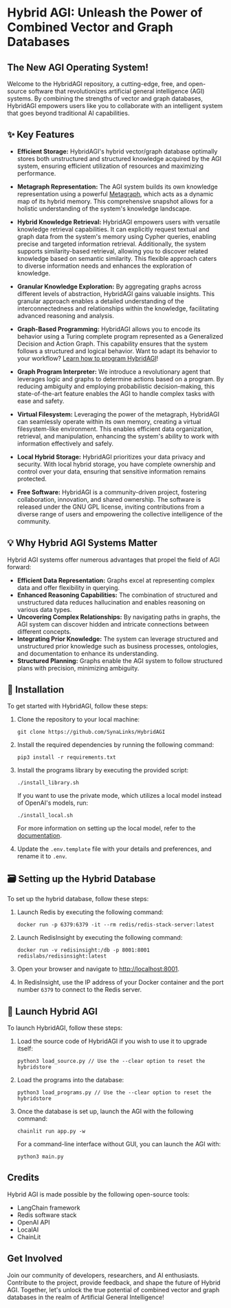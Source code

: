 # Hybrid AGI: Unleash the Power of Combined Vector and Graph Databases
## The New AGI Operating System!

Welcome to the HybridAGI repository, a cutting-edge, free, and open-source software that revolutionizes artificial general intelligence (AGI) systems. By combining the strengths of vector and graph databases, HybridAGI empowers users like you to collaborate with an intelligent system that goes beyond traditional AI capabilities.

## ✨ Key Features

- **Efficient Storage:** HybridAGI's hybrid vector/graph database optimally stores both unstructured and structured knowledge acquired by the AGI system, ensuring efficient utilization of resources and maximizing performance.

- **Metagraph Representation:** The AGI system builds its own knowledge representation using a powerful [Metagraph](METAGRAPH.md), which acts as a dynamic map of its hybrid memory. This comprehensive snapshot allows for a holistic understanding of the system's knowledge landscape.

- **Hybrid Knowledge Retrieval:** HybridAGI empowers users with versatile knowledge retrieval capabilities. It can explicitly request textual and graph data from the system's memory using Cypher queries, enabling precise and targeted information retrieval. Additionally, the system supports similarity-based retrieval, allowing you to discover related knowledge based on semantic similarity. This flexible approach caters to diverse information needs and enhances the exploration of knowledge.

- **Granular Knowledge Exploration:** By aggregating graphs across different levels of abstraction, HybridAGI gains valuable insights. This granular approach enables a detailed understanding of the interconnectedness and relationships within the knowledge, facilitating advanced reasoning and analysis.

- **Graph-Based Programming:** HybridAGI allows you to encode its behavior using a Turing complete program represented as a Generalized Decision and Action Graph. This capability ensures that the system follows a structured and logical behavior. Want to adapt its behavior to your workflow? [Learn how to program HybridAGI](PROGRAMS.md)!

- **Graph Program Interpreter:** We introduce a revolutionary agent that leverages logic and graphs to determine actions based on a program. By reducing ambiguity and employing probabilistic decision-making, this state-of-the-art feature enables the AGI to handle complex tasks with ease and safety.

- **Virtual Filesystem:** Leveraging the power of the metagraph, HybridAGI can seamlessly operate within its own memory, creating a virtual filesystem-like environment. This enables efficient data organization, retrieval, and manipulation, enhancing the system's ability to work with information effectively and safely.

- **Local Hybrid Storage:** HybridAGI prioritizes your data privacy and security. With local hybrid storage, you have complete ownership and control over your data, ensuring that sensitive information remains protected.

- **Free Software:** HybridAGI is a community-driven project, fostering collaboration, innovation, and shared ownership. The software is released under the GNU GPL license, inviting contributions from a diverse range of users and empowering the collective intelligence of the community.

## 💡 Why Hybrid AGI Systems Matter

Hybrid AGI systems offer numerous advantages that propel the field of AGI forward:

- **Efficient Data Representation:** Graphs excel at representing complex data and offer flexibility in querying.
- **Enhanced Reasoning Capabilities:** The combination of structured and unstructured data reduces hallucination and enables reasoning on various data types.
- **Uncovering Complex Relationships:** By navigating paths in graphs, the AGI system can discover hidden and intricate connections between different concepts.
- **Integrating Prior Knowledge:** The system can leverage structured and unstructured prior knowledge such as business processes, ontologies, and documentation to enhance its understanding.
- **Structured Planning:** Graphs enable the AGI system to follow structured plans with precision, minimizing ambiguity.

## 🎉 Installation

To get started with HybridAGI, follow these steps:

1. Clone the repository to your local machine:
   ```
   git clone https://github.com/SynaLinks/HybridAGI
   ```

2. Install the required dependencies by running the following command:
   ```
   pip3 install -r requirements.txt
   ```

3. Install the programs library by executing the provided script:
   ```
   ./install_library.sh
   ```

   If you want to use the private mode, which utilizes a local model instead of OpenAI's models, run:
   ```
   ./install_local.sh
   ```

   For more information on setting up the local model, refer to the [documentation](https://github.com/go-skynet/LocalAI).

4. Update the `.env.template` file with your details and preferences, and rename it to `.env`.

## 🗃️ Setting up the Hybrid Database

To set up the hybrid database, follow these steps:

1. Launch Redis by executing the following command:
   ```
   docker run -p 6379:6379 -it --rm redis/redis-stack-server:latest
   ```

2. Launch RedisInsight by executing the following command:
   ```
   docker run -v redisinsight:/db -p 8001:8001 redislabs/redisinsight:latest
   ```

3. Open your browser and navigate to [http://localhost:8001](http://localhost:8001).

4. In RedisInsight, use the IP address of your Docker container and the port number `6379` to connect to the Redis server.

## 🚀 Launch Hybrid AGI

To launch HybridAGI, follow these steps:

1. Load the source code of HybridAGI if you wish to use it to upgrade itself:
   ```
   python3 load_source.py // Use the --clear option to reset the hybridstore
   ```

2. Load the programs into the database:
   ```
   python3 load_programs.py // Use the --clear option to reset the hybridstore
   ```

3. Once the database is set up, launch the AGI with the following command:
   ```
   chainlit run app.py -w
   ```

   For a command-line interface without GUI, you can launch the AGI with:
   ```
   python3 main.py
   ```

## Credits

Hybrid AGI is made possible by the following open-source tools:

- LangChain framework
- Redis software stack
- OpenAI API
- LocalAI
- ChainLit

## Get Involved

Join our community of developers, researchers, and AI enthusiasts. Contribute to the project, provide feedback, and shape the future of Hybrid AGI. Together, let's unlock the true potential of combined vector and graph databases in the realm of Artificial General Intelligence!